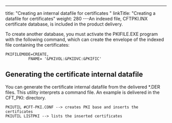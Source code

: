---
title: "Creating an internal datafile for certificates "
linkTitle: "Creating a datafile for certificates"
weight: 280
---An indexed file, CFTPKI.INX certificate database, is included in the product delivery.

To create another database, you must activate the PKIFILE.EXE program with the following command, which can create the envelope of the indexed file containing the certificates:

```
PKIFILEMODE=CREATE,
          FNAME= '&PKIVOL:&PKIDVC:&PKIFIC'
```

## Generating the certificate internal datafile

You can generate the certificate internal datafile from the delivered \*.DER files. This utility interprets a command file. An example is delivered in the CFT_PKI: directory.

```
PKIUTIL #CFT-PKI.CONF --> creates PKI base and inserts the certificates
PKIUTIL LISTPKI --> lists the inserted certificates
```
